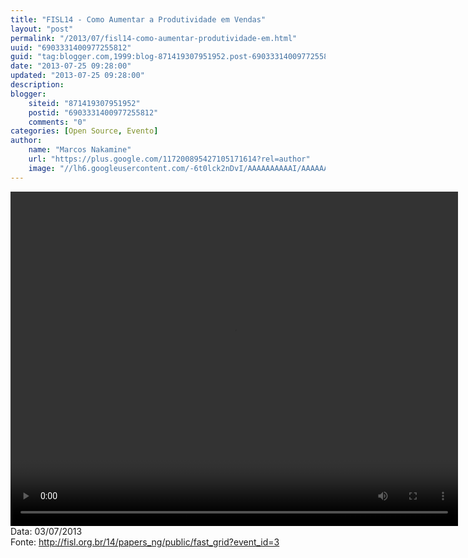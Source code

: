 ```yaml
---
title: "FISL14 - Como Aumentar a Produtividade em Vendas"
layout: "post"
permalink: "/2013/07/fisl14-como-aumentar-produtividade-em.html"
uuid: "6903331400977255812"
guid: "tag:blogger.com,1999:blog-871419307951952.post-6903331400977255812"
date: "2013-07-25 09:28:00"
updated: "2013-07-25 09:28:00"
description: 
blogger:
    siteid: "871419307951952"
    postid: "6903331400977255812"
    comments: "0"
categories: [Open Source, Evento]
author: 
    name: "Marcos Nakamine"
    url: "https://plus.google.com/117200895427105171614?rel=author"
    image: "//lh6.googleusercontent.com/-6t0lck2nDvI/AAAAAAAAAAI/AAAAAAAAOBw/_9ON3AiIr48/s32-c/photo.jpg"
---
```


<div class="css-full-post-content js-full-post-content">
<video controls="" height="535" width="716">  <source src="http://hemingway.softwarelivre.org/fisl14/high/41f/sala41f-high-201307031701.ogg" type="video/ogg"></source>  Your browser does not support the video tag. </video>Data: 03/07/2013<br>Fonte: <a href="http://fisl.org.br/14/papers_ng/public/fast_grid?event_id=3">http://fisl.org.br/14/papers_ng/public/fast_grid?event_id=3</a>
</div>
